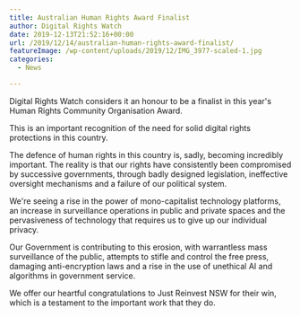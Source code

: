 ```yaml
---
title: Australian Human Rights Award Finalist
author: Digital Rights Watch
date: 2019-12-13T21:52:16+00:00
url: /2019/12/14/australian-human-rights-award-finalist/
featureImage: /wp-content/uploads/2019/12/IMG_3977-scaled-1.jpg
categories:
  - News

---
```

Digital Rights Watch considers it an honour to be a finalist in this year's Human Rights Community Organisation Award.

This is an important recognition of the need for solid digital rights protections in this country.

The defence of human rights in this country is, sadly, becoming incredibly important. The reality is that our rights have consistently been compromised by successive governments, through badly designed legislation, ineffective oversight mechanisms and a failure of our political system.

We're seeing a rise in the power of mono-capitalist technology platforms, an increase in surveillance operations in public and private spaces and the pervasiveness of technology that requires us to give up our individual privacy.

Our Government is contributing to this erosion, with warrantless mass surveillance of the public, attempts to [][1]stifle and control the free press, damaging anti-encryption laws and a rise in the use of unethical AI and algorithms in government service.

We offer our heartful congratulations to Just Reinvest NSW for their win, which is a testament to the important work that they do.

 [1]: https://www.theguardian.com/commentisfree/2019/oct/23/people-have-a-right-to-be-suspicious-of-journalists-self-advocacy-but-press-freedom-is-important
